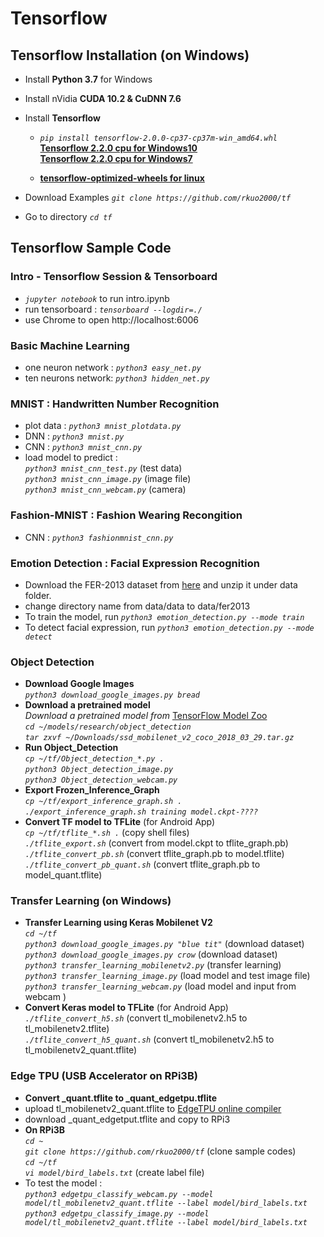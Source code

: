 # Tensorflow 
## Tensorflow Installation (on Windows)
* Install **Python 3.7** for Windows
* Install nVidia **CUDA 10.2 & CuDNN 7.6** 
* Install **Tensorflow** 
  - *`pip install tensorflow-2.0.0-cp37-cp37m-win_amd64.whl`* <br />
  **[Tensorflow 2.2.0 cpu for Windows10](https://github.com/fo40225/tensorflow-windows-wheel/blob/master/2.2.0/py37/CPU%2BGPU/cuda102cudnn76avx2)** <br />
  **[Tensorflow 2.2.0 cpu for Windows7](https://github.com/fo40225/tensorflow-windows-wheel/blob/master/2.2.0/py37/CPU%2BGPU/cuda102cudnn76sse2)** <br />
 
  - **[tensorflow-optimized-wheels for linux](https://github.com/inoryy/tensorflow-optimized-wheels)**  <br />

* Download Examples *`git clone https://github.com/rkuo2000/tf`*
* Go to directory *`cd tf`*
## Tensorflow Sample Code
### Intro - Tensorflow Session & Tensorboard 
* *`jupyter notebook`* to run intro.ipynb
* run tensorboard : *`tensorboard --logdir=./`*
* use Chrome to open http://localhost:6006
### Basic Machine Learning
* one neuron network : *`python3 easy_net.py`*
* ten neurons network: *`python3 hidden_net.py`*
### MNIST : Handwritten Number Recognition
* plot data : *`python3 mnist_plotdata.py`*
* DNN : *`python3 mnist.py`*
* CNN : *`python3 mnist_cnn.py`*
* load model to predict : <br />
  *`python3 mnist_cnn_test.py`* (test data) <br />
  *`python3 mnist_cnn_image.py`* (image file) <br />
  *`python3 mnist_cnn_webcam.py`* (camera) <br />
### Fashion-MNIST : Fashion Wearing Recongition
* CNN : *`python3 fashionmnist_cnn.py`*
### Emotion Detection : Facial Expression Recognition
* Download the FER-2013 dataset from [here](https://anonfile.com/bdj3tfoeba/data_zip) and unzip it under data folder. 
* change directory name from data/data to data/fer2013
* To train the model, run *`python3 emotion_detection.py --mode train`*
* To detect facial expression, run *`python3 emotion_detection.py --mode detect`* 
### Object Detection
* **Download Google Images** <br />
*`python3 download_google_images.py bread`* <br />
* **Download a pretrained model** <br />
*Download a pretrained model from* [TensorFlow Model Zoo](https://github.com/tensorflow/models/blob/master/research/object_detection/g3doc/detection_model_zoo.md) <br />
*`cd ~/models/research/object_detection`* <br />
*`tar zxvf ~/Downloads/ssd_mobilenet_v2_coco_2018_03_29.tar.gz`* <br />
* **Run Object_Detection** <br />
*`cp ~/tf/Object_detection_*.py .`* <br />
*`python3 Object_detection_image.py`* <br />
*`python3 Object_detection_webcam.py`* <br />
* **Export Frozen_Inference_Graph** <br />
*`cp ~/tf/export_inference_graph.sh .`* <br />
*`./export_inference_graph.sh training model.ckpt-????`* <br />
* **Convert TF model to TFLite** (for Android App) <br />
*`cp ~/tf/tflite_*.sh .`* (copy shell files) <br />
*`./tflite_export.sh`* (convert from model.ckpt to tflite_graph.pb) <br />
*`./tflite_convert_pb.sh`* (convert tflite_graph.pb to model.tflite) <br />
*`./tflite_convert_pb_quant.sh`* (convert tflite_graph.pb to model_quant.tflite) <br />

### Transfer Learning (on Windows)
* **Transfer Learning using Keras Mobilenet V2** <br />
*`cd ~/tf`* <br />
*`python3 download_google_images.py "blue tit"`* (download dataset)<br />
*`python3 download_google_images.py crow`*       (download dataset)<br />
*`python3 transfer_learning_mobilenetv2.py`* (transfer learning) <br />
*`python3 transfer_learning_image.py`*  (load model and test image file) <br />
*`python3 transfer_learning_webcam.py`*  (load model and input from webcam ) <br />
* **Convert Keras model to TFLite** (for Android App) <br />
*`./tflite_convert_h5.sh`* (convert tl_mobilenetv2.h5 to tl_mobilenetv2.tflite) <br />
*`./tflite_convert_h5_quant.sh`* (convert tl_mobilenetv2.h5 to tl_mobilenetv2_quant.tflite) <br />

### Edge TPU (USB Accelerator on RPi3B)
* **Convert _quant.tflite to _quant_edgetpu.tflite** <br />
* upload tl_mobilenetv2_quant.tflite to [EdgeTPU online compiler](https://coral.withgoogle.com/web-compiler/)<br />
* download _quant_edgetput.tflite and copy to RPi3 <br />
* **On RPi3B** <br />
*`cd ~`* <br />
*`git clone https://github.com/rkuo2000/tf`* (clone sample codes)<br />
*`cd ~/tf`* <br />
*`vi model/bird_labels.txt`* (create label file) <br />
* To test the model : <br />
*`python3 edgetpu_classify_webcam.py --model model/tl_mobilenetv2_quant.tflite --label model/bird_labels.txt`* <br />
*`python3 edgetpu_classify_image.py --model model/tl_mobilenetv2_quant.tflite --label model/bird_labels.txt`* <br />
